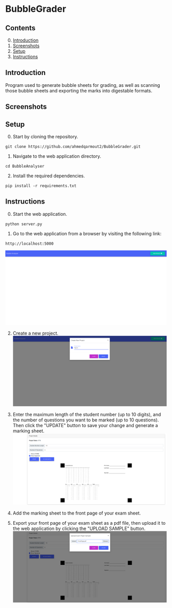 # BubbleGrader

## Contents

0. [Introduction](#introduction)
1. [Screenshots](#screenshots)
2. [Setup](#setup)
3. [Instructions](#instructions)

## Introduction
Program used to generate bubble sheets for grading, as well as scanning those bubble sheets and exporting the marks into digestable formats.

## Screenshots

## Setup
0. Start by cloning the repository.
```
git clone https://github.com/ahmedqarmout2/BubbleGrader.git
```
1. Navigate to the web application directory.
```
cd BubbleAnalyser
```
2. Install the required dependencies.
```
pip install -r requirements.txt
```

## Instructions
0. Start the web application.
```
python server.py
```

1. Go to the web application from a browser by visiting the following link:
```
http://localhost:5000
```
![Project Image](/Screenshots/project.png?raw=true "Project Image")

2. Create a new project.
![New Project Image](/Screenshots/newproject.png?raw=true "New Project Image")

3. Enter the maximum length of the student number (up to 10 digits), and the number of questions you want to be marked (up to 10 questions). Then click the "UPDATE" button to  save your change and generate a marking sheet.
![Marking Sheet Image](/Screenshots/markingsheet.png?raw=true "Marking Sheet Image")

4. Add the marking sheet to the front page of your exam sheet.

5. Export your front page of your exam sheet as a pdf file, then upload it to the web application by clicking the "UPLOAD SAMPLE" button.
![Upload Sheet Image](/Screenshots/uploadsheet.png?raw=true "Upload Sheet Image")
